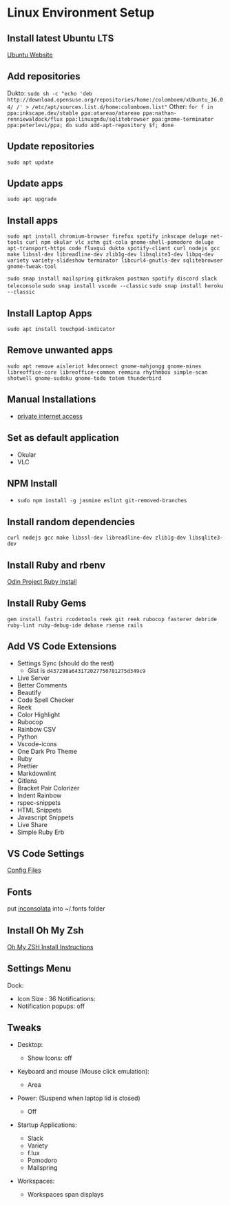 # Linux Environment Setup

## Install latest Ubuntu LTS

[Ubuntu Website](https://www.ubuntu.com/download/desktop)

## Add repositories

Dukto: `sudo sh -c "echo 'deb http://download.opensuse.org/repositories/home:/colomboem/xUbuntu_16.04/ /' > /etc/apt/sources.list.d/home:colomboem.list"`
Other: `for f in ppa:inkscape.dev/stable ppa:atareao/atareao ppa:nathan-renniewaldock/flux ppa:linuxgndu/sqlitebrowser ppa:gnome-terminator ppa:peterlevi/ppa; do sudo add-apt-repository $f; done`

## Update repositories

`sudo apt update`

## Update apps

`sudo apt upgrade`

## Install apps

`sudo apt install chromium-browser firefox spotify inkscape deluge net-tools curl npm okular vlc xchm git-cola gnome-shell-pomodoro deluge apt-transport-https code fluxgui dukto spotify-client curl nodejs gcc make libssl-dev libreadline-dev zlib1g-dev libsqlite3-dev libpq-dev variety variety-slideshow terminator libcurl4-gnutls-dev sqlitebrowser gnome-tweak-tool`

`sudo snap install mailspring gitkraken postman spotify discord slack teleconsole`
`sudo snap install vscode --classic`
`sudo snap install heroku --classic`

## Install Laptop Apps

`sudo apt install touchpad-indicator`

## Remove unwanted apps

`sudo apt remove aisleriot kdeconnect gnome-mahjongg gnome-mines libreoffice-core libreoffice-common remmina rhythmbox simple-scan shotwell gnome-sudoku gnome-todo totem thunderbird`

## Manual Installations

- [private internet access](https://www.privateinternetaccess.com/helpdesk/guides/desktop/linux/ubuntu-openvpn-setup)

## Set as default application

- Okular
- VLC

## NPM Install

- `sudo npm install -g jasmine eslint git-removed-branches`

## Install random dependencies

`curl nodejs gcc make libssl-dev libreadline-dev zlib1g-dev libsqlite3-dev`

## Install Ruby and rbenv

[Odin Project Ruby Install](https://www.theodinproject.com/courses/web-development-101/lessons/your-first-rails-application?ref=lnav)

## Install Ruby Gems

`gem install fastri rcodetools reek git reek rubocop fasterer debride ruby-lint ruby-debug-ide debase rsense rails`

## Add VS Code Extensions

- Settings Sync (should do the rest)
  - Gist is `d437298a643172027750781275d349c9`
- Live Server
- Better Comments
- Beautify
- Code Spell Checker
- Reek
- Color Highlight
- Rubocop
- Rainbow CSV
- Python
- Vscode-icons
- One Dark Pro Theme
- Ruby
- Prettier
- Markdownlint
- Gitlens
- Bracket Pair Colorizer
- Indent Rainbow
- rspec-snippets
- HTML Snippets
- Javascript Snippets
- Live Share
- Simple Ruby Erb

## VS Code Settings

[Config Files](installation/vscode.md)

## Fonts

put [inconsolata](installation/Inconsolata.otf) into ~/.fonts folder

## Install Oh My Zsh

[Oh My ZSH Install Instructions](installation/ohmyzsh.md)

## Settings Menu

Dock:

- Icon Size : 36
  Notifications:
- Notification popups: off

## Tweaks

- Desktop:

  - Show Icons: off

- Keyboard and mouse (Mouse click emulation):

  - Area

- Power: (Suspend when laptop lid is closed)

  - Off

- Startup Applications:

  - Slack
  - Variety
  - f.lux
  - Pomodoro
  - Mailspring

- Workspaces:

  - Workspaces span displays
